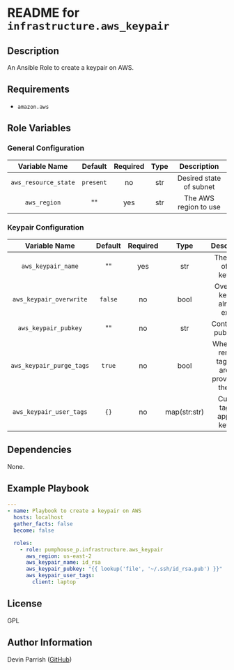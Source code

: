 # README for `infrastructure.aws_keypair`

## Description

An Ansible Role to create a keypair on AWS.

## Requirements

- `amazon.aws`

## Role Variables

### General Configuration

|    Variable Name     |  Default  | Required | Type |       Description       |
|:--------------------:|:---------:|:--------:|:----:|:-----------------------:|
| `aws_resource_state` | `present` |    no    | str  | Desired state of subnet |
|     `aws_region`     |    ""     |   yes    | str  |  The AWS region to use  |

### Keypair Configuration

|      Variable Name       | Default | Required |     Type     |                       Description                        |
|:------------------------:|:-------:|:--------:|:------------:|:--------------------------------------------------------:|
|    `aws_keypair_name`    |   ""    |   yes    |     str      |                 The name of the keypair                  |
| `aws_keypair_overwrite`  | `false` |    no    |     bool     |            Overwrite key if it already exists            |
|   `aws_keypair_pubkey`   |   ""    |    no    |     str      |                  Contents of public key                  |
| `aws_keypair_purge_tags` | `true`  |    no    |     bool     | Whether to remove tags that are not provided to the role |
| `aws_keypair_user_tags`  |  `{}`   |    no    | map(str:str) |             Custom tags to apply to keypair              |

## Dependencies

None.

## Example Playbook

```yaml
---
- name: Playbook to create a keypair on AWS
  hosts: localhost
  gather_facts: false
  become: false

  roles:
    - role: pumphouse_p.infrastructure.aws_keypair
      aws_region: us-east-2
      aws_keypair_name: id_rsa
      aws_keypair_pubkey: "{{ lookup('file', '~/.ssh/id_rsa.pub') }}"
      aws_keypair_user_tags:
        client: laptop
```

## License

GPL

## Author Information

Devin Parrish ([GitHub](https://github.com/pumphouse-p))